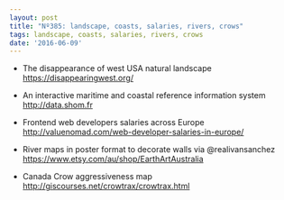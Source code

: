 ```yaml
---
layout: post
title: "Nº385: landscape, coasts, salaries, rivers, crows"
tags: landscape, coasts, salaries, rivers, crows
date: '2016-06-09'
---
```


* The disappearance of west USA natural landscape
  https://disappearingwest.org/

* An interactive maritime and coastal reference information system
  http://data.shom.fr

* Frontend web developers salaries across Europe
  http://valuenomad.com/web-developer-salaries-in-europe/

* River maps in poster format to decorate walls via @realivansanchez
  https://www.etsy.com/au/shop/EarthArtAustralia

* Canada Crow aggressiveness map
  http://giscourses.net/crowtrax/crowtrax.html

